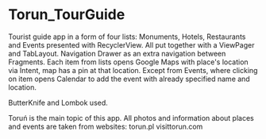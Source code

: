 # Torun_TourGuide

Tourist guide app in a form of four lists: Monuments, Hotels, Restaurants and Events presented with RecyclerView.
All put together with a ViewPager and TabLayout. Navigation Drawer as an extra navigation between Fragments.
Each item from lists opens Google Maps with place's location via Intent, map has a pin at that location. 
Except from Events, where clicking on item opens Calendar to add the event with already specified name and location.

ButterKnife and Lombok used.

Toruń is the main topic of this app. All photos and information about places and events are taken from websites: 
torun.pl
visittorun.com

